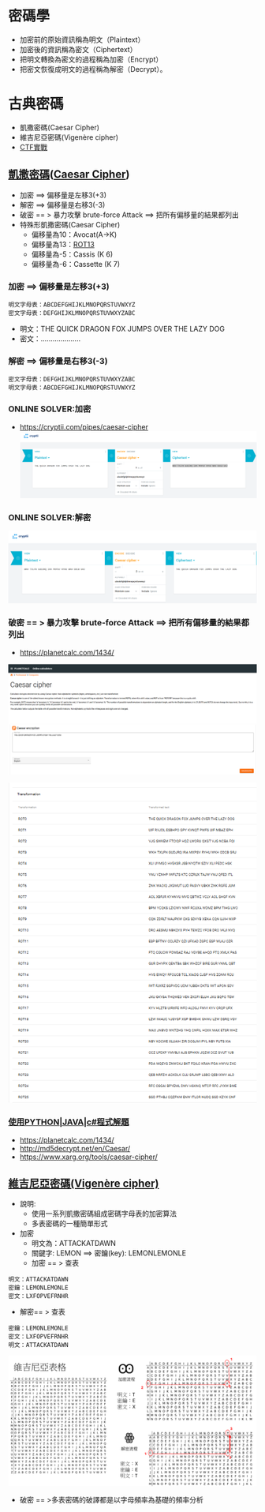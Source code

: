 # 密碼學
- 加密前的原始資訊稱為明文（Plaintext）
- 加密後的資訊稱為密文（Ciphertext）
- 把明文轉換為密文的過程稱為加密（Encrypt）
- 把密文恢復成明文的過程稱為解密（Decrypt）。
# 古典密碼
- 凱撒密碼(Caesar Cipher)
- 維吉尼亞密碼(Vigenère cipher)
- [CTF實戰](CTF_Crypto1.md)

## [凱撒密碼](https://zh.wikipedia.org/wiki/%E5%87%B1%E6%92%92%E5%AF%86%E7%A2%BC)([Caesar Cipher](https://en.wikipedia.org/wiki/Caesar_cipher))
- 加密 ==> 偏移量是左移3(+3)
- 解密 ==> 偏移量是右移3(-3)
- 破密 == > 暴力攻擊 brute-force Attack ==> 把所有偏移量的結果都列出
- 特殊形凱撒密碼(Caesar Cipher)
  - 偏移量為10：Avocat(A→K)
  - 偏移量為13：[ROT13](https://en.wikipedia.org/wiki/ROT13)
  - 偏移量為-5：Cassis (K 6)
  - 偏移量為-6：Cassette (K 7)

### 加密 ==> 偏移量是左移3(+3)
```
明文字母表：ABCDEFGHIJKLMNOPQRSTUVWXYZ
密文字母表：DEFGHIJKLMNOPQRSTUVWXYZABC
```
- 明文：THE QUICK DRAGON FOX JUMPS OVER THE LAZY DOG
- 密文：....................
  
### 解密 ==> 偏移量是右移3(-3)

```
密文字母表：DEFGHIJKLMNOPQRSTUVWXYZABC
明文字母表：ABCDEFGHIJKLMNOPQRSTUVWXYZ
```

### ONLINE SOLVER:加密
- https://cryptii.com/pipes/caesar-cipher
![CASE1_加密.png](CASE1_加密.png)
### ONLINE SOLVER:解密
![CASE1_解密.png](CASE1_解密.png)
### 破密 == > 暴力攻擊 brute-force Attack ==> 把所有偏移量的結果都列出
- https://planetcalc.com/1434/

![CASE1_破密1.png](CASE1_破密1.png)

![CASE1_破密2.png](CASE1_破密2.png)

### [使用PYTHON|JAVA|c#程式解題](https://www.geeksforgeeks.org/caesar-cipher-in-cryptography/)

- https://planetcalc.com/1434/
- http://md5decrypt.net/en/Caesar/
- https://www.xarg.org/tools/caesar-cipher/

## [維吉尼亞密碼(Vigenère cipher)](https://zh.wikipedia.org/zh-tw/%E7%BB%B4%E5%90%89%E5%B0%BC%E4%BA%9A%E5%AF%86%E7%A0%81)
- 說明:
  - 使用一系列凱撒密碼組成密碼字母表的加密算法
  - 多表密碼的一種簡單形式 
- 加密
  - 明文為：ATTACKATDAWN
  - 關鍵字: LEMON ==> 密鑰(key): LEMONLEMONLE
  - 加密 == > 查表
```
明文：ATTACKATDAWN
密鑰：LEMONLEMONLE
密文：LXFOPVEFRNHR
```
- 解密== > 查表
```
密鑰：LEMONLEMONLE
密文：LXFOPVEFRNHR
明文：ATTACKATDAWN
```

![case2.png](case2.png)
- 破密 == >多表密碼的破譯都是以字母頻率為基礎的頻率分析
